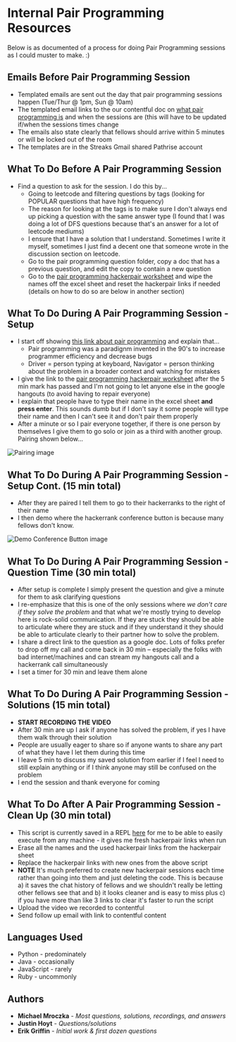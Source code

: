 # Internal Pair Programming Resources

Below is as documented of a process for doing Pair Programming sessions as I could muster to make. :) 

## Emails Before Pair Programming Session

* Templated emails are sent out the day that pair programming sessions happen (Tue/Thur @ 1pm, Sun @ 10am)
* The templated email links to the our contentful doc on [what pair programming is](https://fellows.pathrise.com/knowledge/guides/what-is-pair-programming) and when the sessions are (this will have to be updated if/when the sessions times change
* The emails also state clearly that fellows should arrive within 5 minutes or will be locked out of the room
* The templates are in the Streaks Gmail shared Pathrise account

## What To Do Before A Pair Programming Session
* Find a question to ask for the session. I do this by...
  * Going to leetcode and filtering questions by tags (looking for POPULAR questions that have high frequency)
  * The reason for looking at the tags is to make sure I don't always end up picking a question with the same answer type (I found that I was doing a lot of DFS questions because that's an answer for a lot of leetcode mediums)
  * I ensure that I have a solution that I understand. Sometimes I write it myself, sometimes I just find a decent one that someone wrote in the discussion section on leetcode.
  * Go to the pair programming question folder, copy a doc that has a previous question, and edit the copy to contain a new question
  * Go to the [pair programming hackerpair worksheet](https://docs.google.com/spreadsheets/d/1s5CFJVw-wMcHUDaSYzeD6npqdC-2mUJhBlR4atHR7Ks/edit#gid=0) and wipe the names off the excel sheet and reset the hackerpair links if needed (details on how to do so are below in another section)
  

## What To Do During A Pair Programming Session - Setup
* I start off showing [this link about pair programming](https://www.agilealliance.org/glossary/pairing/) and explain that...
  * Pair programming was a paradignm invented in the 90's to increase programmer efficiency and decrease bugs
  * Driver = person typing at keyboard, Navigator = person thinking about the problem in a broader context and watching for mistakes
* I give the link to the [pair programming hackerpair worksheet](https://docs.google.com/spreadsheets/d/1s5CFJVw-wMcHUDaSYzeD6npqdC-2mUJhBlR4atHR7Ks/edit#gid=0) after the 5 min mark has passed and I'm not going to let anyone else in the google hangouts (to avoid having to repair everyone)
* I explain that people have to type their name in the excel sheet **and press enter**. This sounds dumb but if I don't say it some people will type their name and then I can't see it and don't pair them properly
* After a minute or so I pair everyone together, if there is one person by themselves I give them to go solo or join as a third with another group. Pairing shown below...


![Pairing image](https://i.imgur.com/YIUfYcu.png)

## What To Do During A Pair Programming Session - Setup Cont. (15 min total)
* After they are paired I tell them to go to their hackerranks to the right of their name
* I then demo where the hackerrank conference button is because many fellows don't know.

![Demo Conference Button image](https://i.imgur.com/PspLQES.png)

## What To Do During A Pair Programming Session - Question Time (30 min total)
* After setup is complete I simply present the question and give a minute for them to ask clarifying questions
* I re-emphasize that this is one of the only sessions where *we don't care if they solve the problem* and that what we're mostly trying to develop here is rock-solid communication. If they are stuck they should be able to articulate where they are stuck and if they understand it they should be able to articulate clearly to their partner how to solve the problem.
* I share a direct link to the question as a google doc. Lots of folks prefer to drop off my call and come back in 30 min – especially the folks with bad internet/machines and can stream my hangouts call and a hackerrank call simultaneously
* I set a timer for 30 min and leave them alone

## What To Do During A Pair Programming Session - Solutions (15 min total)
* **START RECORDING THE VIDEO**
* After 30 min are up I ask if anyone has solved the problem, if yes I have them walk through their solution
* People are usually eager to share so if anyone wants to share any part of what they have I let them during this time
* I leave 5 min to discuss my saved solution from earlier if I feel I need to still explain anything or if I think anyone may still be confused on the problem
* I end the session and thank everyone for coming

## What To Do After A Pair Programming Session - Clean Up (30 min total)
* This script is currently saved in a REPL [here](https://repl.it/repls/EmbarrassedMedicalSeahorse) for me to be able to easily execute from any machine - it gives me fresh hackerpair links when run
* Erase all the names and the used hackerpair links from the hackerpair sheet
* Replace the hackerpair links with new ones from the above script
* **NOTE** It's much preferred to create new hackerpair sessions each time rather than going into them and just deleting the code. This is because a) it saves the chat history of fellows and we shouldn't really be letting other fellows see that and b) it looks cleaner and is easy to miss plus c) if you have more than like 3 links to clear it's faster to run the script 
* Upload the video we recorded to contentful
* Send follow up email with link to contentful content


## Languages Used

* Python - predominately
* Java - occasionally
* JavaScript - rarely
* Ruby - uncommonly


## Authors

* **Michael Mroczka** - *Most questions, solutions, recordings, and answers*
* **Justin Hoyt** - *Questions/solutions*
* **Erik Griffin** - *Initial work & first dozen questions*
